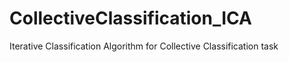 # CollectiveClassification_ICA
Iterative Classification Algorithm for Collective Classification task 
